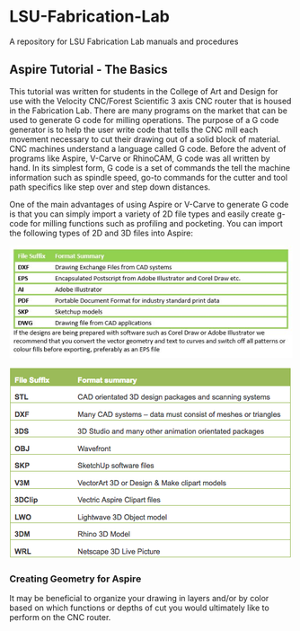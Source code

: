 # LSU-Fabrication-Lab
A repository for LSU Fabrication Lab manuals and procedures

## Aspire Tutorial - The Basics

This tutorial was written for students in the College of Art and Design for use with the Velocity CNC/Forest Scientific 3 axis CNC router that is housed in the Fabrication Lab. There are many programs on the market that can be used to generate G code for milling operations. The purpose of a G code generator is to help the user write code that tells the CNC mill each movement necessary to cut their drawing out of a solid block of material. CNC machines understand a language called G code. Before the advent of programs like Aspire, V-Carve or RhinoCAM, G code was all written by hand. In its simplest form, G code is a set of commands the tell the machine information such as spindle speed, go-to commands for the cutter and tool path specifics like step over and step down distances.

One of the main advantages of using Aspire or V-Carve to generate G code is that you can simply import a variety of 2D file types and easily create g-code for milling functions such as profiling and pocketing. You can import the following types of 2D and 3D files into Aspire:

![vector-file-formats](vector-file-formats.JPG)

![3D_Aspire_file_formats](3D_Aspire_file_formats.png)

### Creating Geometry for Aspire

It may be beneficial to organize your drawing in layers and/or by color based on which functions or depths of cut you would ultimately like to perform on the CNC router. 

